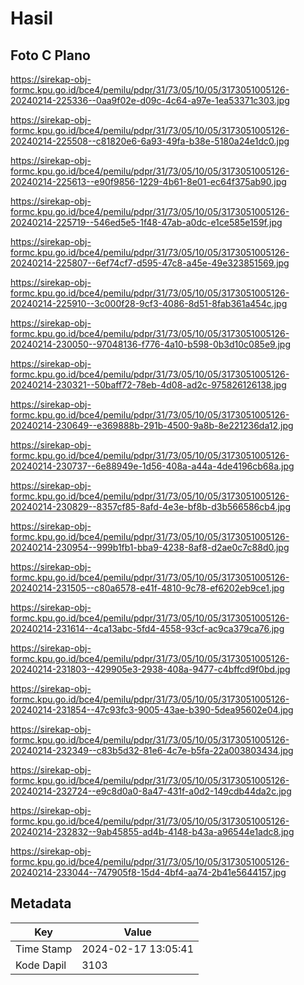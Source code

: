 # Hasil

## Foto C Plano

https://sirekap-obj-formc.kpu.go.id/bce4/pemilu/pdpr/31/73/05/10/05/3173051005126-20240214-225336--0aa9f02e-d09c-4c64-a97e-1ea53371c303.jpg

https://sirekap-obj-formc.kpu.go.id/bce4/pemilu/pdpr/31/73/05/10/05/3173051005126-20240214-225508--c81820e6-6a93-49fa-b38e-5180a24e1dc0.jpg

https://sirekap-obj-formc.kpu.go.id/bce4/pemilu/pdpr/31/73/05/10/05/3173051005126-20240214-225613--e90f9856-1229-4b61-8e01-ec64f375ab90.jpg

https://sirekap-obj-formc.kpu.go.id/bce4/pemilu/pdpr/31/73/05/10/05/3173051005126-20240214-225719--546ed5e5-1f48-47ab-a0dc-e1ce585e159f.jpg

https://sirekap-obj-formc.kpu.go.id/bce4/pemilu/pdpr/31/73/05/10/05/3173051005126-20240214-225807--6ef74cf7-d595-47c8-a45e-49e323851569.jpg

https://sirekap-obj-formc.kpu.go.id/bce4/pemilu/pdpr/31/73/05/10/05/3173051005126-20240214-225910--3c000f28-9cf3-4086-8d51-8fab361a454c.jpg

https://sirekap-obj-formc.kpu.go.id/bce4/pemilu/pdpr/31/73/05/10/05/3173051005126-20240214-230050--97048136-f776-4a10-b598-0b3d10c085e9.jpg

https://sirekap-obj-formc.kpu.go.id/bce4/pemilu/pdpr/31/73/05/10/05/3173051005126-20240214-230321--50baff72-78eb-4d08-ad2c-975826126138.jpg

https://sirekap-obj-formc.kpu.go.id/bce4/pemilu/pdpr/31/73/05/10/05/3173051005126-20240214-230649--e369888b-291b-4500-9a8b-8e221236da12.jpg

https://sirekap-obj-formc.kpu.go.id/bce4/pemilu/pdpr/31/73/05/10/05/3173051005126-20240214-230737--6e88949e-1d56-408a-a44a-4de4196cb68a.jpg

https://sirekap-obj-formc.kpu.go.id/bce4/pemilu/pdpr/31/73/05/10/05/3173051005126-20240214-230829--8357cf85-8afd-4e3e-bf8b-d3b566586cb4.jpg

https://sirekap-obj-formc.kpu.go.id/bce4/pemilu/pdpr/31/73/05/10/05/3173051005126-20240214-230954--999b1fb1-bba9-4238-8af8-d2ae0c7c88d0.jpg

https://sirekap-obj-formc.kpu.go.id/bce4/pemilu/pdpr/31/73/05/10/05/3173051005126-20240214-231505--c80a6578-e41f-4810-9c78-ef6202eb9ce1.jpg

https://sirekap-obj-formc.kpu.go.id/bce4/pemilu/pdpr/31/73/05/10/05/3173051005126-20240214-231614--4ca13abc-5fd4-4558-93cf-ac9ca379ca76.jpg

https://sirekap-obj-formc.kpu.go.id/bce4/pemilu/pdpr/31/73/05/10/05/3173051005126-20240214-231803--429905e3-2938-408a-9477-c4bffcd9f0bd.jpg

https://sirekap-obj-formc.kpu.go.id/bce4/pemilu/pdpr/31/73/05/10/05/3173051005126-20240214-231854--47c93fc3-9005-43ae-b390-5dea95602e04.jpg

https://sirekap-obj-formc.kpu.go.id/bce4/pemilu/pdpr/31/73/05/10/05/3173051005126-20240214-232349--c83b5d32-81e6-4c7e-b5fa-22a003803434.jpg

https://sirekap-obj-formc.kpu.go.id/bce4/pemilu/pdpr/31/73/05/10/05/3173051005126-20240214-232724--e9c8d0a0-8a47-431f-a0d2-149cdb44da2c.jpg

https://sirekap-obj-formc.kpu.go.id/bce4/pemilu/pdpr/31/73/05/10/05/3173051005126-20240214-232832--9ab45855-ad4b-4148-b43a-a96544e1adc8.jpg

https://sirekap-obj-formc.kpu.go.id/bce4/pemilu/pdpr/31/73/05/10/05/3173051005126-20240214-233044--747905f8-15d4-4bf4-aa74-2b41e5644157.jpg


## Metadata

| Key        | Value               |
| ---------- | ------------------- |
| Time Stamp | 2024-02-17 13:05:41 |
| Kode Dapil | 3103                |



